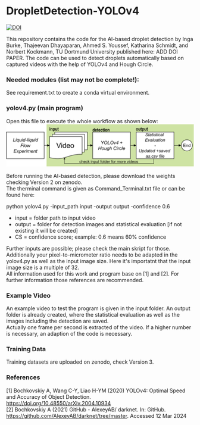 # DropletDetection-YOLOv4

[![DOI](https://zenodo.org/badge/782071617.svg)](https://zenodo.org/doi/10.5281/zenodo.10938289)

This repository contains the code for the AI-based droplet detection by Inga Burke, Thajeevan Dhayaparan, Ahmed S. Youssef, Katharina Schmidt, and Norbert Kockmann, TU Dortmund University published here: ADD DOI PAPER.
The code can be used to detect droplets automatically based on captured videos with the help of YOLOv4 and Hough Circle. 

### Needed modules (list may not be complete!):

See requirement.txt to create a conda virtual environment.

### yolov4.py (main program)

Open this file to execute the whole workflow as shown below:
<img src="./images/YOLO_Workflow_Repo.png" alt="YOLO_Workflow">

Before running the AI-based detection, please download the weights checking Version 2 on zenodo. <br>
The therminal command is given as Command_Terminal.txt file or can be found here:

python yolov4.py -input_path input -output output -confidence 0.6

 <ul>
  <li>input = folder path to input video</li>
  <li>output = folder for detection images and statistical evaluation [if not existing it will be created]</li>
  <li>CS = confidence score; example: 0.6 means 60% confidence</li>
</ul> 

Further inputs are possible; please check the main skript for those. Additionally your pixel-to-micrometer ratio needs to be adapted in the yolov4.py as well as the input image size.
Here it's importatnt that the input image size is a multiple of 32. <br>
All information used for this work and program base on [1] and [2]. For further information those references are recommended.

### Example Video  

An example video to test the program is given in the input folder. An output folder is already created, where the statistical evaluation as well as the images including the detection are saved.<br>
Actually one frame per second is extracted of the video. If a higher number is necessary, an adaption of the code is necessary.

### Training Data
Training datasets are uploaded on zenodo, check Version 3.

### References
[1] Bochkovskiy A, Wang C-Y, Liao H-YM (2020) YOLOv4: Optimal Speed and Accuracy of Object Detection. https://doi.org/10.48550/arXiv.2004.10934 <br>
[2] Bochkovskiy A (2021) GitHub - AlexeyAB/ darknet. In: GitHub. https://github.com/AlexeyAB/darknet/tree/master. Accessed 12 Mar 2024
